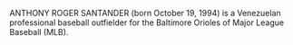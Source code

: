 ANTHONY ROGER SANTANDER (born October 19, 1994) is a Venezuelan professional baseball outfielder for the Baltimore Orioles of Major League Baseball (MLB).
